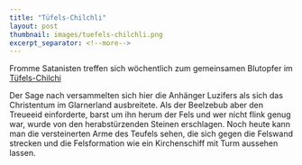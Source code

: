 ```yaml
---
title: "Tüfels-Chilchli"
layout: post
thumbnail: images/tuefels-chilchli.png
excerpt_separator: <!--more-->
---
```


Fromme Satanisten treffen sich wöchentlich zum gemeinsamen Blutopfer im [Tüfels-Chilchi](https://s.geo.admin.ch/2v7h0tohdedh)

Der Sage nach versammelten sich hier die Anhänger Luzifers als sich das Christentum im Glarnerland ausbreitete. Als der Beelzebub aber den Treueeid einforderte, barst um ihn herum der Fels und wer nicht flink genug war, wurde von den herabstürzenden Steinen erschlagen. Noch heute kann man die versteinerten Arme des Teufels sehen, die sich gegen die Felswand strecken und die Felsformation wie ein Kirchenschiff mit Turm aussehen lassen. 
<!--more -->
